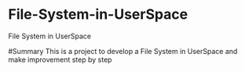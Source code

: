 # File-System-in-UserSpace
File System in UserSpace

#Summary
This is a project to develop a File System in UserSpace and make improvement step by step
